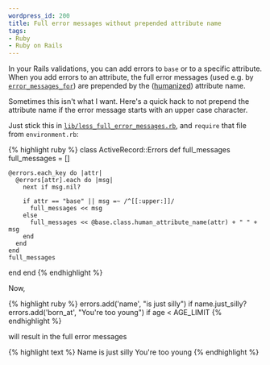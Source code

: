 ```yaml
--- 
wordpress_id: 200
title: Full error messages without prepended attribute name
tags: 
- Ruby
- Ruby on Rails
---
```

In your Rails validations, you can add errors to <code>base</code> or to a specific attribute. When you add errors to an attribute, the full error messages (used e.g. by <code><a href="http://api.rubyonrails.org/classes/ActionView/Helpers/ActiveRecordHelper.html#M001005">error_messages_for</a></code>) are prepended by the (<a href="http://henrik.nyh.se/2007/12/change-displayed-column-name-in-rails-validation-messages">humanized</a>) attribute name.

Sometimes this isn't what I want. Here's a quick hack to not prepend the attribute name if the error message starts with an upper case character.

Just stick this in <code><a href="http://henrik.nyh.se/uploads/less_full_error_messages.rb">lib/less_full_error_messages.rb</a></code>, and <code>require</code> that file from <code>environment.rb</code>:

{% highlight ruby %}
class ActiveRecord::Errors
  def full_messages
    full_messages = []

    @errors.each_key do |attr|
      @errors[attr].each do |msg|
        next if msg.nil?

        if attr == "base" || msg =~ /^[[:upper:]]/
          full_messages << msg
        else
          full_messages << @base.class.human_attribute_name(attr) + " " + msg
        end
      end
    end
    full_messages
  end
end
{% endhighlight %}

Now,

{% highlight ruby %}
errors.add('name', "is just silly") if name.just_silly?
errors.add('born_at', "You're too young") if age < AGE_LIMIT
{% endhighlight %}

will result in the full error messages

{% highlight text %}
Name is just silly
You're too young
{% endhighlight %}

